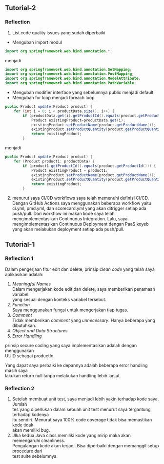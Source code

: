 ## Tutorial-2
### Reflection
1. List code quality issues yang sudah diperbaiki
- Mengubah import modul
```java
import org.springframework.web.bind.annotation.*;
```
menjadi
```java
import org.springframework.web.bind.annotation.GetMapping;
import org.springframework.web.bind.annotation.PostMapping;
import org.springframework.web.bind.annotation.ModelAttribute;
import org.springframework.web.bind.annotation.PathVariable;
```
- Mengubah modifier interface yang sebelumnya public menjadi default
- Mengubah for loop menjadi foreach loop
```java
public Product update(Product product) {
    for (int i = 0; i < productData.size(); i++) {
        if (productData.get(i).getProductId().equals(product.getProductId())){
            Product existingProduct=productData.get(i);
            existingProduct.setProductName(product.getProductName());
            existingProduct.setProductQuantity(product.getProductQuantity());
            return existingProduct;
        }
```
menjadi
```java
public Product update(Product product) {
    for (Product product1: productData) {
        if (product1.getProductId().equals(product.getProductId())) {
            Product existingProduct = product1;
            existingProduct.setProductName(product.getProductName());
            existingProduct.setProductQuantity(product.getProductQuantity());
            return existingProduct;
        }
```

2. menurut saya CI/CD workflows saya telah memenuhi definisi CI/CD. Dengan GitHub Actions saya menggunakan beberapa workflow yaitu ci.yml, pmd.yml, dan scorecard.yml yang akan ditrigger setiap ada push/pull. Dari workflow ini makan kode saya telah mengimplementasikan Continuous Integration. Lalu, saya mengimplementasikan Continuous Deployment dengan PaaS koyeb yang akan melakukan deployment setiap ada push/pull.


## Tutorial-1
### Reflection 1
Dalam pengerjaan fitur edit dan delete, prinsip _clean code_ yang telah saya <br>
aplikasikan adalah: <br>
1. _Meaningful Names_ <br>
Dalam mengerjakan kode edit dan delete, saya memberikan penamaan variabel <br>
yang sesuai dengan konteks variabel tersebut.
2. _Function_ <br>
Saya menggunakan fungsi untuk mengerjakan tiap tugas.
3. _Comment_ <br>
Tidak memberikan _comment_ yang _unnecessary_. Hanya beberapa yang dibutuhkan.
4. _Object and Data Structures_
5. _Error Handling_

prinsip secure coding yang saya implementasikan adalah dengan menggunakan <br>
UUID sebagai productId.

Yang dapat saya perbaiki ke depannya adalah beberapa error handling masih saya <br>
lakukan return null tanpa melakukan handling lebih lanjut.

### Reflection 2
1. Setelah membuat unit test, saya menjadi lebih yakin terhadap kode saya. Jumlah <br>
tes yang diperlukan dalam sebuah unit test menurut saya tergantung terhadap kodenya <br>
itu sendiri. Menurut saya 100% code coverage tidak bisa memastikan kode tidak <br> 
akan memiliki bug.
2. JIka kedua Java class memiliki kode yang mirip maka akan memengaruhi cleanliness. <br>
Pengulangan kode akan terjadi. Bisa diperbaiki dengan memanggil setup procedure dari <br>
test suite sebelumnya.
